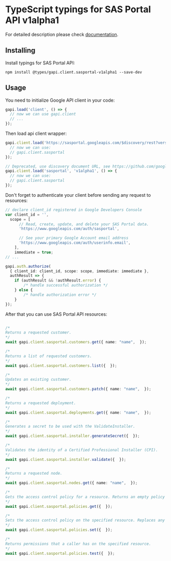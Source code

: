 # TypeScript typings for SAS Portal API v1alpha1


For detailed description please check [documentation](https://developers.google.com/spectrum-access-system/).

## Installing

Install typings for SAS Portal API:

```
npm install @types/gapi.client.sasportal-v1alpha1 --save-dev
```

## Usage

You need to initialize Google API client in your code:

```typescript
gapi.load('client', () => {
  // now we can use gapi.client
  // ...
});
```

Then load api client wrapper:

```typescript
gapi.client.load('https://sasportal.googleapis.com/$discovery/rest?version=v1alpha1', () => {
  // now we can use:
  // gapi.client.sasportal
});
```

```typescript
// Deprecated, use discovery document URL, see https://github.com/google/google-api-javascript-client/blob/master/docs/reference.md#----gapiclientloadname----version----callback--
gapi.client.load('sasportal', 'v1alpha1', () => {
  // now we can use:
  // gapi.client.sasportal
});
```

Don't forget to authenticate your client before sending any request to resources:

```typescript
// declare client_id registered in Google Developers Console
var client_id = '',
  scope = [
      // Read, create, update, and delete your SAS Portal data.
      'https://www.googleapis.com/auth/sasportal',

      // See your primary Google Account email address
      'https://www.googleapis.com/auth/userinfo.email',
    ],
    immediate = true;
// ...

gapi.auth.authorize(
  { client_id: client_id, scope: scope, immediate: immediate },
  authResult => {
    if (authResult && !authResult.error) {
        /* handle successful authorization */
    } else {
        /* handle authorization error */
    }
});
```

After that you can use SAS Portal API resources: <!-- TODO: make this work for multiple namespaces -->

```typescript

/*
Returns a requested customer.
*/
await gapi.client.sasportal.customers.get({ name: "name",  });

/*
Returns a list of requested customers.
*/
await gapi.client.sasportal.customers.list({  });

/*
Updates an existing customer.
*/
await gapi.client.sasportal.customers.patch({ name: "name",  });

/*
Returns a requested deployment.
*/
await gapi.client.sasportal.deployments.get({ name: "name",  });

/*
Generates a secret to be used with the ValidateInstaller.
*/
await gapi.client.sasportal.installer.generateSecret({  });

/*
Validates the identity of a Certified Professional Installer (CPI).
*/
await gapi.client.sasportal.installer.validate({  });

/*
Returns a requested node.
*/
await gapi.client.sasportal.nodes.get({ name: "name",  });

/*
Gets the access control policy for a resource. Returns an empty policy if the resource exists and does not have a policy set.
*/
await gapi.client.sasportal.policies.get({  });

/*
Sets the access control policy on the specified resource. Replaces any existing policy.
*/
await gapi.client.sasportal.policies.set({  });

/*
Returns permissions that a caller has on the specified resource.
*/
await gapi.client.sasportal.policies.test({  });
```
